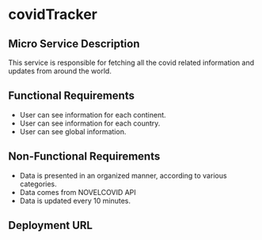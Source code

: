 # covidTracker

## Micro Service Description
This service is responsible for fetching all the covid related information and updates from around the world.

## Functional Requirements
* User can see information for each continent.
* User can see information for each country.
* User can see global information.

## Non-Functional Requirements
* Data is presented in an organized manner, according to various categories.
* Data comes from NOVELCOVID API
* Data is updated every 10 minutes.

## Deployment URL
